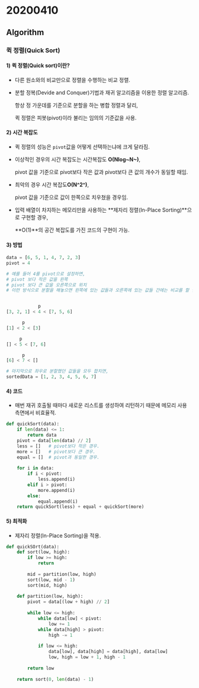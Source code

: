 # 20200410

## Algorithm

### 퀵 정렬(Quick Sort)



#### 1) 퀵 정렬(Quick sort)이란?

* 다른 원소와의 비교만으로 정렬을 수행하는 비교 정렬.

* 분할 정복(Devide and Conquer)기법과 재귀 알고리즘을 이용한 정렬 알고리즘.

  항상 정 가운데를 기준으로 분할을 하는 병합 정렬과 달리,

  퀵 정렬은 피봇(pivot)이라 불리는 임의의 기준값을 사용.



#### 2) 시간 복잡도

* 퀵 정렬의 성능은 `pivot`값을 어떻게 선택하는냐에 크게 달라짐.

* 이상적인 경우의 시간 복잡도는 시간복잡도 **O(Nlog~N~)**,

  pivot 값을 기준으로 pivot보다 작은 값과 pivot보다 큰 값의 개수가 동일할 때임.

* 최악의 경우 시간 복잡도**O(N^2^)**,

  pivot 값을 기준으로 값이 한쪽으로 치우쳤을 경우임.

* 입력 배열이 차지하는 메모리만을 사용하는 **제자리 정렬(In-Place Sorting)**으로 구현할 경우, 

  **O(1)**의 공간 복잡도를 가진 코드의 구현이 가능.



#### 3) 방법

```python
data = [6, 5, 1, 4, 7, 2, 3]
pivot = 4

# 예를 들어 4를 pivot으로 설정하면,
# pivot 보다 작은 값을 왼쪽
# pivot 보다 큰 값을 오른쪽으로 위치
# 이런 방식으로 분할을 해놓으면 왼쪽에 있는 값들과 오른쪽에 있는 값들 간에는 비교를 할 필요가 없음.


			p
[3, 2, 1] < 4 < [7, 5, 6]

	  p
[1] < 2 < [3]

	 p
[] < 5 < [7, 6]

	  p
[6] < 7 < []

# 마지막으로 좌우로 분할했던 값들을 모두 합치면,
sortedData = [1, 2, 3, 4, 5, 6, 7]
```



#### 4) 코드

* 매번 재귀 호출될 때마다 새로운 리스트를 생성하여 리턴하기 때문에 메모리 사용 측면에서 비효율적.

```python
def quickSort(data):
    if len(data) <= 1:
        return data
    pivot = data[len(data) // 2]
    less = []	# pivot보다 작은 경우.
    more = []	# pivot보다 큰 경우.
    equal = []	# pivot과 동일한 경우.
    
    for i in data:
        if i < pivot:
            less.append(i)
        elif i > pivot:
            more.append(i)
        else:
            equal.append(i)
	return quickSort(less) + equal + quickSort(more)
```



#### 5) 최적화

* 제자리 정렬(In-Place Sorting)을 적용.

```python
def quickSOrt(data):
    def sort(low, high):
        if low >= high:
            return
        
        mid = partition(low, high)
        sort(low, mid - 1)
        sort(mid, high)
    	
    def partition(low, high):
        pivot = data[(low + high) // 2]
        
        while low <= high:
            while data[low] < pivot:
                low += 1
            while data[high] > pivot:
                high -= 1
            
            if low <= high:
                data[low], data[high] = data[high], data[low]
                low, high = low + 1, high - 1
        
        return low
    
    return sort(0, len(data) - 1)
```

